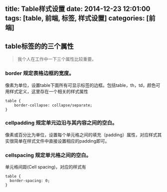 title: Table样式设置
date: 2014-12-23 12:01:00
tags: [table, 前端, 标签, 样式设置]
categories: [前端]
---

## table标签的的三个属性
> 我个人在工作中一下三个属性比较重要。

### border 规定表格边框的宽度。
像素为单位，设置table下面所有可显示标签的边框。包括table，th，td，颜色可用样式定义，这里存在一个相关的样式属性

    table {
        border-collapse: collapse/separate;
    }

### cellpadding 规定单元边沿与其内容之间的空白。
像素或百分比为单位，设置每个单元格之间的填充（padding）属性，对应样式其实很简单在样式文件中直接设置相应的padding即可。

### cellspacing 规定单元格之间的空白。
单元格间距(Cell spacing)，对应的样式有

    table {
      border-spacing: 0;
    }

